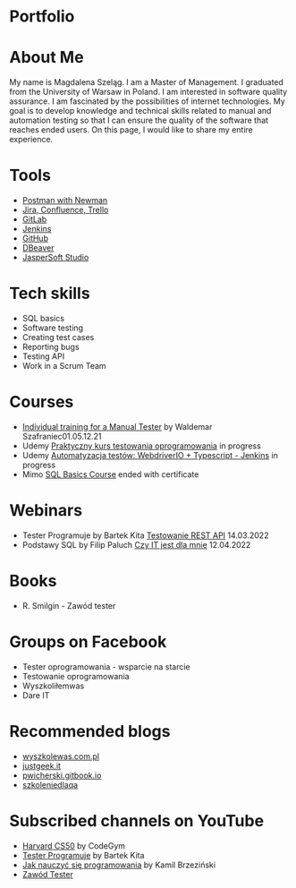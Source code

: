 # Portfolio
# About Me
My name is Magdalena Szeląg. I am a Master of Management. I graduated from the University of Warsaw in Poland. I am interested in software quality assurance. I am fascinated by the possibilities of internet technologies. My goal is to develop knowledge and technical skills related to manual and automation testing so that I can ensure the quality of the software that reaches ended users. On this page, I would like to share my entire experience.
# Tools
* [Postman with Newman](https://www.postman.com/)
* [Jira, Confluence, Trello](https://www.atlassian.com/)
* [GitLab](https://gitlab.com)
* [Jenkins](https://www.jenkins.io/)
* [GitHub](https://github.com/)
* [DBeaver](https://dbeaver.io/)
* [JasperSoft Studio](https://www.jaspersoft.com/)
# Tech skills 
* SQL basics
* Software testing
* Creating test cases
* Reporting bugs
* Testing API
* Work in a Scrum Team
# Courses
* [Individual training for a Manual Tester](https://www.wyszkolewas.com.pl/) by Waldemar Szafraniec01.05.12.21
* Udemy [Praktyczny kurs testowania oprogramowania](https://www.udemy.com/course/praktyczny-kurs-testowania-oprogramowania/learn/lecture/29008772?start=0#overview) in progress
* Udemy [Automatyzacja testów: WebdriverIO + Typescript - Jenkins](https://www.udemy.com/course/testowanie-automatyczne-webdriverio/learn/lecture/29312514?start=0#overview) in progress
* Mimo [SQL Basics Course](https://getmimo.com/) ended with certificate
# Webinars
* Tester Programuje by Bartek Kita [Testowanie REST API](https://www.youtube.com/watch?v=OFN7ay5UreY) 14.03.2022
* Podstawy SQL by Filip Paluch [Czy IT jest dla mnie](https://www.czyitjestdlamnie.pl/) 12.04.2022
# Books
* R. Smilgin - Zawód tester
# Groups on Facebook
* Tester oprogramowania - wsparcie na starcie
* Testowanie oprogramowania
* Wyszkoliłemwas
* Dare IT
# Recommended blogs
* [wyszkolewas.com.pl](https://www.wyszkolewas.com.pl/)
* [justgeek.it](https://geek.justjoin.it/)
* [pwicherski.gitbook.io](https://pwicherski.gitbook.io/testowanie-oprogramowania/)
* [szkoleniedlaqa](https://szkoleniedlaqa.pl/)
# Subscribed channels on YouTube
* [Harvard CS50](https://www.youtube.com/watch?v=WOvhPzWRUAY) by CodeGym
* [Tester Programuje](https://www.youtube.com/channel/UCb4yMKYzaO-jYGeFSvMuHJQ) by Bartek Kita
* [Jak nauczyć się programowania](https://www.youtube.com/channel/UCxFUKrMr2RNOUm8jztlKCAA) by Kamil Brzeziński
* [Zawód Tester](https://www.youtube.com/channel/UCUJzan4zBUpWwS1yWZZCwUw/featured)

